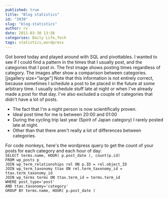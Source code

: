 ```yaml
---
published: true
title: "Blog statistics"
id: "3939"
slug: "blog-statistics"
author: rv
date: 2011-03-30 13:56
categories: Daily Life,Tech
tags: statistics,wordpress
---
```

Got bored today and played around with SQL and pivottables. I wanted to see if I could find a pattern in the times that I usually post, and the categories that I post in. The first image shows posting times regardless of category. The images after show a comparison between categories.
[jsgallery size="large"]
Note that this information is not entirely correct, because sometimes I schedule a post to be placed in the future at some arbitrary time. I usually schedule stuff late at night or when I've already made a post for that day. I've also excluded a couple of categories that didn't have a lot of posts.
<ul>
	<li>The fact that I'm a night person is now scientifically proven.</li>
	<li>Ideal post time for me is between 20:00 and 01:00</li>
	<li>During the cycling trip last year (Spirit of Japan category) I rarely posted late at night.</li>
	<li>Other than that there aren't really a lot of differences between categories.</li>
</ul>
For code monkeys, here's the wordpress query to get the count of your posts for each category and each hour of day:
<code>
SELECT terms.name, HOUR( p.post_date ), count(p.id)
FROM wp_posts p
JOIN wp_term_relationships rel ON p.ID = rel.object_ID
JOIN wp_term_taxonomy ttax ON rel.term_taxonomy_id = ttax.term_taxonomy_id
JOIN wp_terms terms ON ttax.term_id = terms.term_id
WHERE post_type='post'
AND ttax.taxonomy='category'
GROUP BY terms.name, HOUR( p.post_date )</code>

